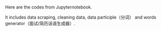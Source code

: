 Here are the codes from Jupyternotebook.

It includes data scraping, cleaning data, data participle（分词） and words generator（面试/简历话语生成器）.
